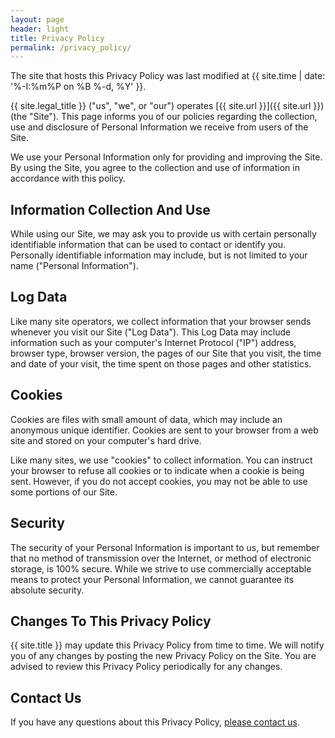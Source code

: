 ```yaml
---
layout: page
header: light
title: Privacy Policy
permalink: /privacy_policy/
---
```


The site that hosts this Privacy Policy was last modified at
{{ site.time | date: '%-I:%m%P on %B %-d, %Y' }}.

{{ site.legal_title }} ("us", "we", or "our") operates [{{ site.url }}]({{ site.url }})
(the "Site"). This page informs you of our policies regarding the collection,
use and disclosure of Personal Information we receive from users of the Site.

We use your Personal Information only for providing and improving the Site.
By using the Site, you agree to the collection and use of information in
accordance with this policy.

## Information Collection And Use

While using our Site, we may ask you to provide us with certain personally
identifiable information that can be used to contact or identify you.
Personally identifiable information may include, but is not limited to your
name ("Personal Information").

## Log Data

Like many site operators, we collect information that your browser sends
whenever you visit our Site ("Log Data"). This Log Data may include information
such as your computer's Internet Protocol ("IP") address, browser type, browser
version, the pages of our Site that you visit, the time and date of your visit,
the time spent on those pages and other statistics.

## Cookies

Cookies are files with small amount of data, which may include an anonymous
unique identifier. Cookies are sent to your browser from a web site and stored
on your computer's hard drive.

Like many sites, we use "cookies" to collect information. You can instruct your
browser to refuse all cookies or to indicate when a cookie is being sent.
However, if you do not accept cookies, you may not be able to use some portions
of our Site.

## Security

The security of your Personal Information is important to us, but remember that
no method of transmission over the Internet, or method of electronic storage,
is 100% secure. While we strive to use commercially acceptable means to protect
your Personal Information, we cannot guarantee its absolute security.

## Changes To This Privacy Policy

{{ site.title }} may update this Privacy Policy from time to time.
We will notify you of any changes by posting the new Privacy Policy on the Site.
You are advised to review this Privacy Policy periodically for any changes.

## Contact Us

If you have any questions about this Privacy Policy,
[please contact us](mailto:{{site.email}}).
